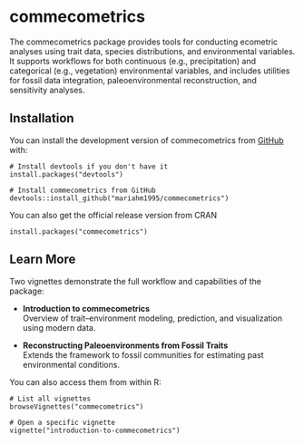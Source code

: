 
<!-- README.md is generated from README.Rmd. Please edit that file -->

# commecometrics

<!-- badges: start -->
<!-- badges: end -->

The commecometrics package provides tools for conducting ecometric analyses 
using trait data, species distributions, and environmental variables. It supports 
workflows for both continuous (e.g., precipitation) and categorical (e.g., vegetation)
environmental variables, and includes utilities for fossil data integration, 
paleoenvironmental reconstruction, and sensitivity analyses.


## Installation

You can install the development version of commecometrics from [GitHub](https://github.com/) with:

```{r}
# Install devtools if you don't have it
install.packages("devtools")

# Install commecometrics from GitHub
devtools::install_github("mariahm1995/commecometrics")
```

You can also get the official release version from CRAN
```{r}
install.packages("commecometrics")
```

## Learn More

Two vignettes demonstrate the full workflow and capabilities of the package:

- **Introduction to commecometrics**  
  Overview of trait–environment modeling, prediction, and visualization using modern data.

- **Reconstructing Paleoenvironments from Fossil Traits**  
  Extends the framework to fossil communities for estimating past environmental conditions.

You can also access them from within R:

```{r}
# List all vignettes
browseVignettes("commecometrics")

# Open a specific vignette
vignette("introduction-to-commecometrics")
```

